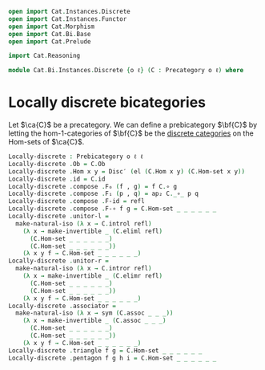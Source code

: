 ```agda
open import Cat.Instances.Discrete
open import Cat.Instances.Functor
open import Cat.Morphism
open import Cat.Bi.Base
open import Cat.Prelude

import Cat.Reasoning

module Cat.Bi.Instances.Discrete {o ℓ} (C : Precategory o ℓ) where
```

<!--
```agda
private module C = Cat.Reasoning C
open Prebicategory
open Functor
```
-->

# Locally discrete bicategories

Let $\ca{C}$ be a precategory. We can define a prebicategory $\bf{C}$ by
letting the hom-1-categories of $\bf{C}$ be the [discrete categories] on
the Hom-sets of $\ca{C}$.

[discrete categories]: Cat.Instances.Discrete.html

```agda
Locally-discrete : Prebicategory o ℓ ℓ
Locally-discrete .Ob = C.Ob
Locally-discrete .Hom x y = Disc′ (el (C.Hom x y) (C.Hom-set x y))
Locally-discrete .id = C.id
Locally-discrete .compose .F₀ (f , g) = f C.∘ g
Locally-discrete .compose .F₁ (p , q) = ap₂ C._∘_ p q
Locally-discrete .compose .F-id = refl
Locally-discrete .compose .F-∘ f g = C.Hom-set _ _ _ _ _ _
Locally-discrete .unitor-l =
  make-natural-iso (λ x → C.introl refl)
    (λ x → make-invertible _ (C.eliml refl)
      (C.Hom-set _ _ _ _ _ _)
      (C.Hom-set _ _ _ _ _ _))
    (λ x y f → C.Hom-set _ _ _ _ _ _)
Locally-discrete .unitor-r =
  make-natural-iso (λ x → C.intror refl)
    (λ x → make-invertible _ (C.elimr refl)
      (C.Hom-set _ _ _ _ _ _)
      (C.Hom-set _ _ _ _ _ _))
    (λ x y f → C.Hom-set _ _ _ _ _ _)
Locally-discrete .associator =
  make-natural-iso (λ x → sym (C.assoc _ _ _))
    (λ x → make-invertible _ (C.assoc _ _ _)
      (C.Hom-set _ _ _ _ _ _)
      (C.Hom-set _ _ _ _ _ _))
    (λ x y f → C.Hom-set _ _ _ _ _ _)
Locally-discrete .triangle f g = C.Hom-set _ _ _ _ _ _
Locally-discrete .pentagon f g h i = C.Hom-set _ _ _ _ _ _
